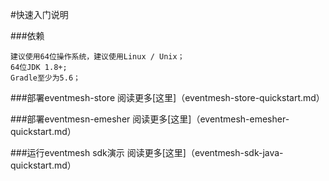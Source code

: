 #快速入门说明

###依赖
```
建议使用64位操作系统，建议使用Linux / Unix；
64位JDK 1.8+;
Gradle至少为5.6；
```

###部署eventmesh-store
阅读更多[这里]（eventmesh-store-quickstart.md）

###部署eventmesn-emesher
阅读更多[这里]（eventmesh-emesher-quickstart.md）

###运行eventmesh sdk演示
阅读更多[这里]（eventmesh-sdk-java-quickstart.md）